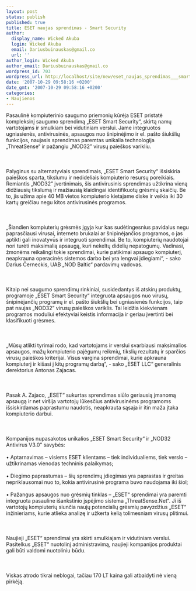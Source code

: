 ```yaml
---
layout: post
status: publish
published: true
title: ESET naujas sprendimas - Smart Security
author:
  display_name: Wicked Akuba
  login: Wicked Akuba
  email: Dariusbuinauskas@gmail.co
  url: ''
author_login: Wicked Akuba
author_email: Dariusbuinauskas@gmail.co
wordpress_id: 703
wordpress_url: http://localhost/site/new/eset_naujas_sprendimas___smart_security/
date: '2007-10-29 09:58:16 +0200'
date_gmt: '2007-10-29 09:58:16 +0200'
categories:
- Naujienos
---
```

<p>Pasaulinė kompiuterinio saugumo priemonių kūrėja ESET pristatė kompleksinį saugumo sprendimą „ESET Smart Security“, skirtą namų vartotojams ir smulkiam bei vidutiniam verslui. Jame integruotos ugniasienės, antivirusinės, apsaugos nuo šnipinėjimo ir el. pašto šiukšlių funkcijos, naujasis sprendimas paremtas unikalia technologija „ThreatSense“ ir pažangiu „NOD32” virusų paieškos varikliu.<br />
<br><br />
<br>Palyginus su alternatyviais sprendimais, „ESET Smart Security“ išsiskiria paieškos sparta, tikslumu ir nedideliais kompiuterio resursų poreikiais. Remiantis „NOD32” įvertinimais, šis antivirusinis sprendimas užtikrina vieną didžiausių tikslumą ir mažiausią klaidingai identifikuotų grėsmių skaičių. Be to, jis užima apie 40 MB vietos kompiuterio kietajame diske ir veikia iki 30 kartų greičiau negu kitos antivirusinės programos.<br />
<br><br />
<br>„Šiandien kompiuterių grėsmės įgyja kur kas sudėtingesnius pavidalus negu paprasčiausi virusai, interneto brukalai ar šnipinėjančios programos, o jas aptikti gali inovatyvūs ir integruoti sprendimai. Be to, kompiuterių naudotojai nori turėti maksimalią apsaugą, kuri nekeltų didelių nepatogumų. Vadinasi, žmonėms reikalingi tokie sprendimai, kurie patikimai apsaugo kompiuterį, neapkrauna operacinės sistemos darbo bei yra lengvai įdiegiami“, - sako Darius Černeckis, UAB „NOD Baltic“ pardavimų vadovas.<br />
<br><br />
<br>Kitaip nei saugumo sprendimų rinkiniai, susidedantys iš atskirų produktų, programoje „ESET Smart Security“ integruota apsaugos nuo virusų, šnipinėjančių programų ir el. pašto šiukšlių bei ugniasienės funkcijos, taip pat naujas „NOD32” virusų paieškos variklis. Tai leidžia kiekvienam programos moduliui efektyviai keistis informacija ir geriau įvertinti bei klasifikuoti grėsmes.<br />
<br><br />
<br>„Mūsų atlikti tyrimai rodo, kad vartotojams ir verslui svarbiausi  maksimalios apsaugos, mažų kompiuterio pajėgumų reikmių, tikslių rezultatų ir sparčios virusų paieškos kriterijai. Visus vargina sprendimai, kurie apkrauna kompiuterį ir kišasi į kitų programų darbą“, - sako „ESET LLC“ generalinis derektorius Antonas Zajacas.<br />
<br><br />
<br>Pasak A. Zajaco, „ESET“ sukurtas sprendimas siūlo geriausią įmanomą apsaugą ir net viršija vartotojų lūkesčius antivirusinėms programoms išsiskirdamas paprastumu naudotis, neapkrauta sąsaja ir itin maža įtaka kompiuterio darbui.<br />
<br><br />
<br>Kompanijos nupasakotos unikalios „ESET Smart Security“ ir „NOD32 Antivirus V3.0” savybės:<br />
<br>•	Aptarnavimas – visiems ESET klientams – tiek individualiems, tiek verslo – užtikrinamas vienodas techninis palaikymas;<br />
<br>•	Diegimo paprastumas – šių sprendimų įdiegimas yra paprastas ir greitas nepriklausomai nuo to, kokia antivirusinė programa buvo naudojama iki šiol;<br />
<br>•	Pažangus apsaugos nuo grėsmių tinklas – „ESET“ sprendimai yra paremti integruota pasauline išankstinio įspėjimo sistema „ThreatSense.Net“. Ji iš vartotojų kompiuterių siunčia naujų potencialių grėsmių pavyzdžius „ESET“ inžinieriams, kurie atlieka analizę ir užkerta kelią tolimesniam virusų plitimui.<br />
<br><br />
<br>Naujieji „ESET“ sprendimai yra skirti smulkiajam ir vidutiniam verslui. Pasitelkus „ESET“ nuotolinį administravimą, naujieji kompanijos produktai gali būti valdomi nuotoliniu būdu.<br />
<br><br />
<br>Viskas atrodo tikrai neblogai, tačiau 170 LT kaina gali atbaidyti nė vieną pirkėją. </p>
